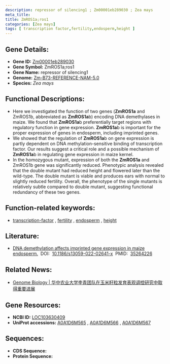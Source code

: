 ```yaml
---
description: repressor of silencing1 ; Zm00001eb289030 ; Zea mays
meta_title:
title: ZmROS1a;ros1
categories: [Zea mays]
tags: [ transcription factor,fertility,endosperm,height ]
---
```


## Gene Details:
- **Gene ID:**	[Zm00001eb289030](https://www.maizegdb.org/gene_center/gene/Zm00001eb289030)
- **Gene Symbol:** ZmROS1a;ros1
- **Gene Name:** repressor of silencing1
- **Genome:** [Zm-B73-REFERENCE-NAM-5.0](https://www.maizegdb.org/genome/assembly/Zm-B73-REFERENCE-NAM-5.0)
- **Species:** *Zea mays*

## Functional Descriptions:
   - Here we investigated the function of two genes (**ZmROS1a** and ZmROS1b, abbreviated as **ZmROS1a**b) encoding DNA demethylases in maize. We found that **ZmROS1a**b preferentially target regions with regulatory function in gene expression. **ZmROS1a**b is important for the proper expression of genes in endosperm, including imprinted genes.
   - We showed that the regulation of **ZmROS1a**b on gene expression is partly dependent on DNA methylation-sensitive binding of transcription factor. Our results suggest a critical role and a possible mechanism of **ZmROS1a**b in regulating gene expression in maize kernel.
   - In the homozygous mutant, expression of both the **ZmROS1a** and ZmROS1b gene was significantly reduced. Phenotypic analysis revealed that the double mutant had reduced height and flowered later than the wild-type. The double mutant is viable and produces ears with normal to slightly reduced fertility. Overall, the phenotype of the single mutants is relatively subtle compared to double mutant, suggesting functional redundancy of these two genes.

## Function-related keywords:
- [transcription-factor](/tags/transcription-factor/)&nbsp;,&nbsp;[fertility](/tags/fertility/)&nbsp;,&nbsp;[endosperm](/tags/endosperm/)&nbsp;,&nbsp;[height](/tags/height/)

## Literature:
   - [DNA demethylation affects imprinted gene expression in maize endosperm.]( https://genomebiology.biomedcentral.com/articles/10.1186/s13059-022-02641-x)&nbsp;&nbsp;DOI:&nbsp;&nbsp;[10.1186/s13059-022-02641-x](https://genomebiology.biomedcentral.com/articles/10.1186/s13059-022-02641-x)&nbsp;&nbsp;PMID:&nbsp;&nbsp;[35264226](https://pubmed.ncbi.nlm.nih.gov/35264226/)

## Related News:
   - [Genome Biology | 华中农业大学李青团队在玉米籽粒发育表观调控研究中取得重要进展](https://mp.weixin.qq.com/s?__biz=Mzg3MDEwNDEyMg==&mid=2247526583&idx=2&sn=3b425c4f0cd32b493fa102bfc3914034&chksm=ce90c5e2f9e74cf4d74dcc8254deee4fa701f01641c9bfb89bf154b7bd38af1703a52b9a41d1&scene=27#wechat_redirect)

## Gene Resources:
- **NCBI ID:** [LOC103630409](https://www.ncbi.nlm.nih.gov/gene/?term=LOC103630409)
- **UniProt accessions:** [A0A1D6M565](https://www.uniprot.org/uniprotkb/A0A1D6M565/entry)&nbsp;,&nbsp;[A0A1D6M566](https://www.uniprot.org/uniprotkb/A0A1D6M566/entry)&nbsp;,&nbsp;[A0A1D6M567](https://www.uniprot.org/uniprotkb/A0A1D6M567/entry)



## Sequences:
- **CDS Sequence:**
- **Protein Sequence:**

